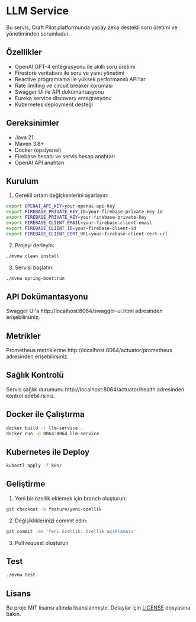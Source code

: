 # LLM Service

Bu servis, Craft Pilot platformunda yapay zeka destekli soru üretimi ve yönetiminden sorumludur.

## Özellikler

- OpenAI GPT-4 entegrasyonu ile akıllı soru üretimi
- Firestore veritabanı ile soru ve yanıt yönetimi
- Reactive programlama ile yüksek performanslı API'lar
- Rate limiting ve circuit breaker koruması
- Swagger UI ile API dokümantasyonu
- Eureka service discovery entegrasyonu
- Kubernetes deployment desteği

## Gereksinimler

- Java 21
- Maven 3.8+
- Docker (opsiyonel)
- Firebase hesabı ve servis hesap anahtarı
- OpenAI API anahtarı

## Kurulum

1. Gerekli ortam değişkenlerini ayarlayın:

```bash
export OPENAI_API_KEY=your-openai-api-key
export FIREBASE_PRIVATE_KEY_ID=your-firebase-private-key-id
export FIREBASE_PRIVATE_KEY=your-firebase-private-key
export FIREBASE_CLIENT_EMAIL=your-firebase-client-email
export FIREBASE_CLIENT_ID=your-firebase-client-id
export FIREBASE_CLIENT_CERT_URL=your-firebase-client-cert-url
```

2. Projeyi derleyin:

```bash
./mvnw clean install
```

3. Servisi başlatın:

```bash
./mvnw spring-boot:run
```

## API Dokümantasyonu

Swagger UI'a http://localhost:8064/swagger-ui.html adresinden erişebilirsiniz.

## Metrikler

Prometheus metriklerine http://localhost:8064/actuator/prometheus adresinden erişebilirsiniz.

## Sağlık Kontrolü

Servis sağlık durumunu http://localhost:8064/actuator/health adresinden kontrol edebilirsiniz.

## Docker ile Çalıştırma

```bash
docker build -t llm-service .
docker run -p 8064:8064 llm-service
```

## Kubernetes ile Deploy

```bash
kubectl apply -f k8s/
```

## Geliştirme

1. Yeni bir özellik eklemek için branch oluşturun:

```bash
git checkout -b feature/yeni-ozellik
```

2. Değişikliklerinizi commit edin:

```bash
git commit -am 'Yeni özellik: özellik açıklaması'
```

3. Pull request oluşturun

## Test

```bash
./mvnw test
```

## Lisans

Bu proje MIT lisansı altında lisanslanmıştır. Detaylar için [LICENSE](LICENSE) dosyasına bakın.
